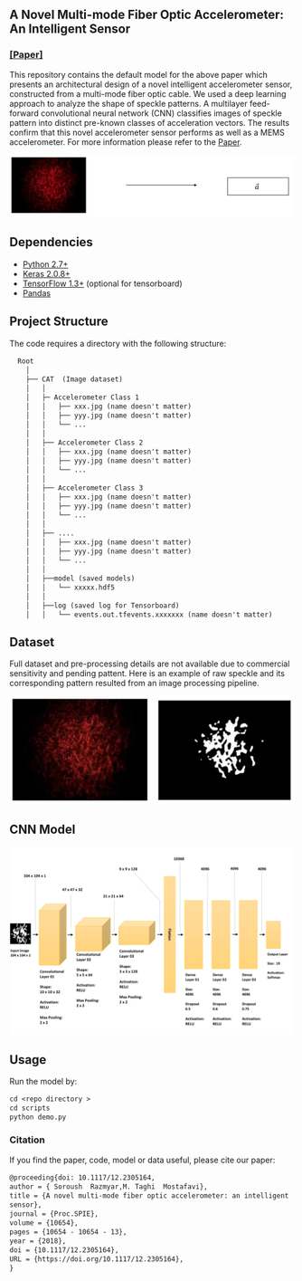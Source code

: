
## A Novel Multi-mode Fiber Optic Accelerometer: An Intelligent Sensor
### [[Paper]](https://doi.org/10.1117/12.2305164) 


This repository contains the default model for the above paper which presents an architectural design of a novel intelligent accelerometer sensor, constructed from a multi-mode fiber optic cable.  We used a deep learning approach to analyze the shape of speckle patterns. A multilayer feed-forward convolutional neural network (CNN) classifies images of speckle pattern into distinct pre-known classes of acceleration vectors. The results confirm that this novel accelerometer sensor performs as well as a MEMS accelerometer. For more information please refer to the [Paper](https://doi.org/10.1117/12.2305164).


![ ](./images/logo.jpg  "A CNN model classifies images of speckle pattern into distinct pre-known classes of acceleration vectors.")


## Dependencies

* [Python 2.7+](https://www.python.org/downloads/)  
* [Keras 2.0.8+](https://keras.io/)  
* [TensorFlow 1.3+](https://www.tensorflow.org/) (optional for tensorboard)  
* [Pandas](https://pandas.pydata.org/)  


## Project Structure
The code requires a directory with the following structure:  


	  Root  
	    │  
	    ├── CAT  (Image dataset)  
	    │   │
	    │   ├─ Accelerometer Class 1 
	    │   │   ├── xxx.jpg (name doesn't matter)
	    │   │   ├── yyy.jpg (name doesn't matter)
	    │   │   └── ...
	    │   │
	    │   ├── Accelerometer Class 2
	    │   │   ├── xxx.jpg (name doesn't matter)
	    │   │   ├── yyy.jpg (name doesn't matter)
	    │   │   └── ...
	    │   │
	    │   ├── Accelerometer Class 3
	    │   │   ├── xxx.jpg (name doesn't matter)
	    │   │   ├── yyy.jpg (name doesn't matter)
	    │   │   └── ...
	    │   │
	    │   ├── ....
	    │   │   ├── xxx.jpg (name doesn't matter)
	    │   │   ├── yyy.jpg (name doesn't matter)
	    │   │   └── ...
	    │   │
	    │   ├──model (saved models) 
	    │   │   └── xxxxx.hdf5
	    │   │
	    │   ├──log (saved log for Tensorboard) 
	    │   │   └── events.out.tfevents.xxxxxxx (name doesn't matter)
    
    
    

## Dataset
 Full dataset and pre-processing details are not available due to commercial sensitivity and pending pattent. Here is an example of raw speckle  and its corresponding pattern resulted from an image processing pipeline.
 
 ![ ](./images/sp.jpg  "(left) Raw pattern (Right) Extracted pattern")



## CNN Model
 ![ ](./images/CNNArc.png  "Architecture of the CNN model according to this work.")
 
 
## Usage
Run the model by:

    cd <repo directory >
    cd scripts
    python demo.py
    

### Citation

If you find the paper, code, model or data useful, please cite our paper:

```
@proceeding{doi: 10.1117/12.2305164,
author = { Soroush  Razmyar,M. Taghi  Mostafavi},
title = {A novel multi-mode fiber optic accelerometer: an intelligent sensor},
journal = {Proc.SPIE},
volume = {10654},
pages = {10654 - 10654 - 13},
year = {2018},
doi = {10.1117/12.2305164},
URL = {https://doi.org/10.1117/12.2305164},
}
```
